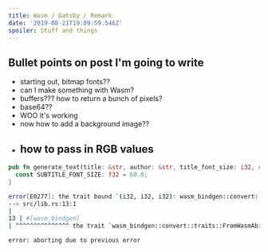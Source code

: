 ```yaml
---
title: Wasm / Gatsby / Remark
date: '2019-08-21T19:09:59.546Z'
spoiler: Stuff and things
---
```


## Bullet points on post I'm going to write

- starting out, bitmap fonts??
- can I make something with Wasm?
- buffers??? how to return a bunch of pixels?
- base64??
- WOO it's working
- now how to add a background image??
- ## how to pass in RGB values

```rust
pub fn generate_text(title: &str, author: &str, title_font_size: i32, rgb: (i32, i32, i32)) -> Vec<u8> {
  const SUBTITLE_FONT_SIZE: f32 = 60.0;
}
```

```bash
error[E0277]: the trait bound `(i32, i32, i32): wasm_bindgen::convert::traits::FromWasmAbi` is not satisfied
--> src/lib.rs:13:1
|
13 | #[wasm_bindgen]
| ^^^^^^^^^^^^^^^ the trait `wasm_bindgen::convert::traits::FromWasmAbi` is not implemented for `(i32, i32, i32)`

error: aborting due to previous error
```
